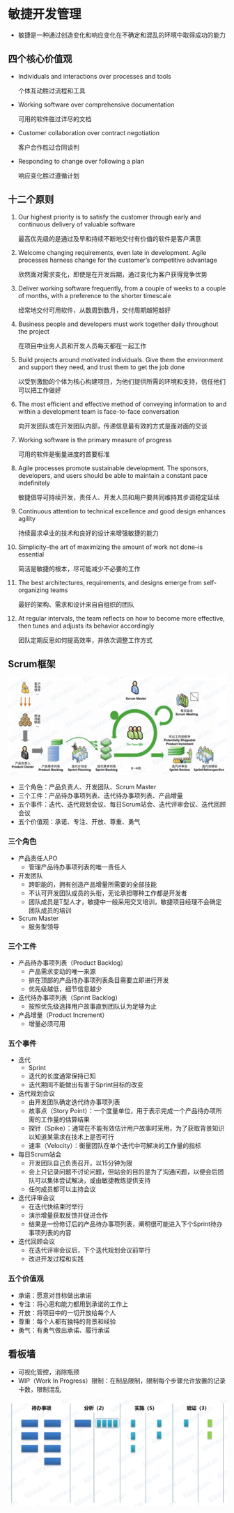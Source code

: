# **敏捷开发管理**

- 敏捷是一种通过创造变化和响应变化在不确定和混乱的环境中取得成功的能力

## 四个核心价值观

- Individuals and interactions over processes and tools

  个体互动胜过流程和工具

- Working software over comprehensive documentation

  可用的软件胜过详尽的文档

- Customer collaboration over contract negotiation

  客户合作胜过合同谈判

- Responding to change over following a plan

  响应变化胜过遵循计划

## 十二个原则

1. Our highest priority is to satisfy the customer through early and continuous delivery of valuable software

   最高优先级的是通过及早和持续不断地交付有价值的软件是客户满意

2. Welcome changing requirements, even late in development. Agile processes harness change for the customer’s competitive advantage

   欣然面对需求变化，即使是在开发后期，通过变化为客户获得竞争优势

3. Deliver working software frequently, from a couple of weeks to a couple of months, with a preference to the shorter timescale

   经常地交付可用软件，从数周到数月，交付周期越短越好

4. Business people and developers must work together daily throughout the project

   在项目中业务人员和开发人员每天都在一起工作

5. Build projects around motivated individuals. Give them the environment and support they need, and trust them to get the job done

   以受到激励的个体为核心构建项目，为他们提供所需的环境和支持，信任他们可以把工作做好

6. The most efficient and effective method of conveying information to and within a development team is face-to-face conversation

   向开发团队或在开发团队内部，传递信息最有效的方式是面对面的交谈

7. Working software is the primary measure of progress

   可用的软件是衡量进度的首要标准

8. Agile processes promote sustainable development. The sponsors, developers, and users should be able to maintain a constant pace indefinitely

   敏捷倡导可持续开发，责任人、开发人员和用户要共同维持其步调稳定延续

9. Continuous attention to technical excellence and good design enhances agility

   持续最求卓业的技术和良好的设计来增强敏捷的能力

10. Simplicity–the art of maximizing the amount of work not done–is essential

    简洁是敏捷的根本，尽可能减少不必要的工作

11. The best architectures, requirements, and designs emerge from self-organizing teams

    最好的架构、需求和设计来自自组织的团队

12. At regular intervals, the team reflects on how to become more effective, then tunes and adjusts its behavior accordingly

    团队定期反思如何提高效率，并依次调整工作方式

## Scrum框架

![](assets/敏捷开发管理/Scrum.jpg)

- 三个角色：产品负责人、开发团队、Scrum Master
- 三个工件：产品待办事项列表、迭代待办事项列表、产品增量
- 五个事件：迭代、迭代规划会议、每日Scrum站会、迭代评审会议、迭代回顾会议
- 五个价值观：承诺、专注、开放、尊重、勇气

### 三个角色

- 产品责任人PO
  - 管理产品待办事项列表的唯一责任人
- 开发团队
  - 跨职能的，拥有创造产品增量所需要的全部技能
  - 不认可开发团队成员的头衔，无论承担哪种工作都是开发者
  - 团队成员是T型人才，敏捷中一般采用交叉培训，敏捷项目经理不会确定团队成员的培训
- Scrum Master
  - 服务型领导

### 三个工件

- 产品待办事项列表（Product Backlog）
  - 产品需求变动的唯一来源
  - 排在顶部的产品待办事项列表条目需要立即进行开发
  - 优先级越低，细节信息越少
- 迭代待办事项列表（Sprint Backlog）
  - 按照优先级选择用户故事直到团队认为足够为止
- 产品增量（Product Increment）
  - 增量必须可用

### 五个事件

- 迭代
  - Sprint
  - 迭代的长度通常保持已知
  - 迭代期间不能做出有害于Sprint目标的改变
- 迭代规划会议
  - 由开发团队确定迭代待办事项列表
  - 故事点（Story Point）：一个度量单位，用于表示完成一个产品待办项所需的工作量的估算结果
  - 探针（Spike）：通常在不能有效估计用户故事时采用，为了获取背景知识以知道某需求在技术上是否可行
  - 速率（Velocity）：衡量团队在单个迭代中可解决的工作量的指标
- 每日Scrum站会
  - 开发团队自己负责召开，以15分钟为限
  - 会上只记录问题不讨论问题，但站会的目的是为了沟通问题，以便会后团队可以集体尝试解决，或由敏捷教练提供支持
  - 任何成员都可以主持会议
- 迭代评审会议
  - 在迭代快结束时举行
  - 演示增量获取反馈并促进合作
  - 结果是一份修订后的产品待办事项列表，阐明很可能进入下个Sprint待办事项列表的内容
- 迭代回顾会议
  - 在迭代评审会议后，下个迭代规划会议前举行
  - 改进开发过程和实践

### 五个价值观

- 承诺：愿意对目标做出承诺
- 专注：将心思和能力都用到承诺的工作上
- 开放：将项目中的一切开放给每个人
- 尊重：每个人都有独特的背景和经验
- 勇气：有勇气做出承诺、履行承诺

## 看板墙

- 可视化管控，消除瓶颈
- WIP（Work In Progress）限制：在制品限制，限制每个步骤允许放置的记录卡数，限制混乱

![](assets/敏捷开发管理/看板.jpg)
